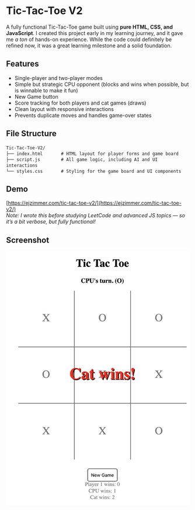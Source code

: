 # Tic-Tac-Toe V2

A fully functional Tic-Tac-Toe game built using **pure HTML, CSS, and JavaScript**. I created this project early in my learning journey, and it gave me _a ton_ of hands-on experience. While the code could definitely be refined now, it was a great learning milestone and a solid foundation.

## Features

- Single-player and two-player modes
- Simple but strategic CPU opponent (blocks and wins when possible, but is winnable to make it fun)
- New Game button
- Score tracking for both players and cat games (draws)
- Clean layout with responsive interactions
- Prevents duplicate moves and handles game-over states

## File Structure

```
Tic-Tac-Toe-V2/
├── index.html       # HTML layout for player forms and game board
├── script.js        # All game logic, including AI and UI interactions
└── styles.css       # Styling for the game board and UI components
```

## Demo

[https://ejzimmer.com/tic-tac-toe-v2/](https://ejzimmer.com/tic-tac-toe-v2/)  
_Note: I wrote this before studying LeetCode and advanced JS topics — so it’s a bit verbose, but fully functional!_

## Screenshot

![Game Screenshot](images/tic-tac-toe.png)
